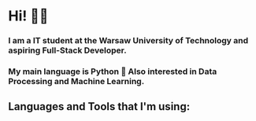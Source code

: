 # Hi! 👋🏻
### I am a IT student at the Warsaw University of Technology and aspiring Full-Stack Developer.
### My main language is Python 🐍 Also interested in Data Processing and Machine Learning.

## Languages and Tools that I'm using:
